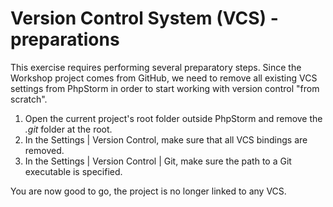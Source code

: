 # Version Control System (VCS) - preparations

This exercise requires performing several preparatory steps.
Since the Workshop project comes from GitHub, we need to remove all existing VCS settings from PhpStorm in order to
start working with version control "from scratch".

1. Open the current project's root folder outside PhpStorm and remove the _.git_ folder at the root.
2. In the Settings | Version Control, make sure that all VCS bindings are removed.
3. In the Settings | Version Control | Git, make sure the path to a Git executable is specified.

You are now good to go, the project is no longer linked to any VCS.
